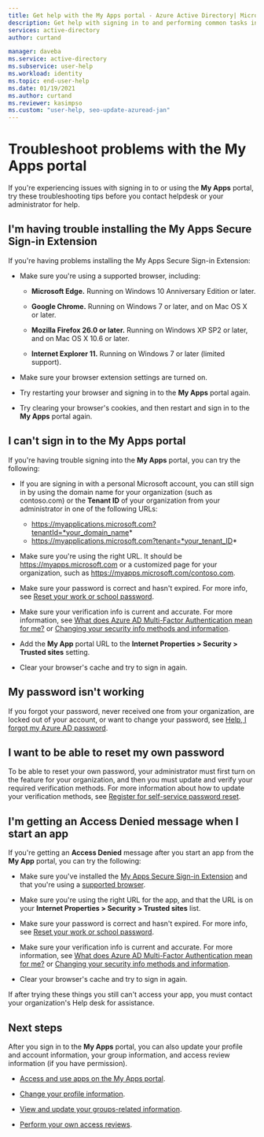 ```yaml
---
title: Get help with the My Apps portal - Azure Active Directory| Microsoft Docs
description: Get help with signing in to and performing common tasks in the My Apps portal.
services: active-directory
author: curtand

manager: daveba
ms.service: active-directory
ms.subservice: user-help
ms.workload: identity
ms.topic: end-user-help
ms.date: 01/19/2021
ms.author: curtand
ms.reviewer: kasimpso
ms.custom: "user-help, seo-update-azuread-jan"
---
```


# Troubleshoot problems with the My Apps portal

If you're experiencing issues with signing in to or using the **My Apps** portal, try these troubleshooting tips before you contact helpdesk or your administrator for help.

## I'm having trouble installing the My Apps Secure Sign-in Extension

If you're having problems installing the My Apps Secure Sign-in Extension:

- Make sure you're using a supported browser, including:

    - **Microsoft Edge.** Running on Windows 10 Anniversary Edition or later.

    - **Google Chrome.** Running on Windows 7 or later, and on Mac OS X or later.

    - **Mozilla Firefox 26.0 or later.** Running on Windows XP SP2 or later, and on Mac OS X 10.6 or later.

    - **Internet Explorer 11.** Running on Windows 7 or later (limited support).

- Make sure your browser extension settings are turned on.

- Try restarting your browser and signing in to the **My Apps** portal again.

- Try clearing your browser's cookies, and then restart and sign in to the **My Apps** portal again.

## I can't sign in to the **My Apps** portal

If you're having trouble signing into the **My Apps** portal, you can try the following:

- If you are signing in with a personal Microsoft account, you can still sign in by using the domain name for your organization (such as contoso.com) or the **Tenant ID** of your organization from your administrator in one of the following URLs:

   - https://myapplications.microsoft.com?tenantId=*your_domain_name*
   - https://myapplications.microsoft.com?tenant=*your_tenant_ID*

- Make sure you're using the right URL. It should be https://myapps.microsoft.com or a customized page for your organization, such as https://myapps.microsoft.com/contoso.com.

- Make sure your password is correct and hasn't expired. For more info, see [Reset your work or school password](active-directory-passwords-update-your-own-password.md).

- Make sure your verification info is current and accurate. For more information, see [What does Azure AD Multi-Factor Authentication mean for me?](./multi-factor-authentication-end-user-first-time.md) or [Changing your security info methods and information](./security-info-setup-auth-app.md).

- Add the **My App** portal URL to the **Internet Properties > Security > Trusted sites** setting.

- Clear your browser's cache and try to sign in again.

## My password isn't working

If you forgot your password, never received one from your organization, are locked out of your account, or want to change your password, see [Help, I forgot my Azure AD password](active-directory-passwords-update-your-own-password.md).

## I want to be able to reset my own password

To be able to reset your own password, your administrator must first turn on the feature for your organization, and then you must update and verify your required verification methods. For more information about how to update your verification methods, see [Register for self-service password reset](active-directory-passwords-reset-register.md).

## I'm getting an Access Denied message when I start an app

If you're getting an **Access Denied** message after you start an app from the **My App** portal, you can try the following:

- Make sure you've installed the [My Apps Secure Sign-in Extension](my-apps-portal-end-user-access.md#download-and-install-the-my-apps-secure-sign-in-extension) and that you're using a [supported browser](my-apps-portal-end-user-access.md#supported-browsers).

- Make sure you're using the right URL for the app, and that the URL is on your **Internet Properties > Security > Trusted sites** list.

- Make sure your password is correct and hasn't expired. For more info, see [Reset your work or school password](active-directory-passwords-update-your-own-password.md).

- Make sure your verification info is current and accurate. For more information, see [What does Azure AD Multi-Factor Authentication mean for me?](./multi-factor-authentication-end-user-first-time.md) or [Changing your security info methods and information](./security-info-setup-auth-app.md).

- Clear your browser's cache and try to sign in again.

If after trying these things you still can't access your app, you must contact your organization's Help desk for assistance.

## Next steps

After you sign in to the **My Apps** portal, you can also update your profile and account information, your group information, and access review information (if you have permission).

- [Access and use apps on the My Apps portal](my-apps-portal-end-user-access.md).

- [Change your profile information](./my-account-portal-settings.md).

- [View and update your groups-related information](my-apps-portal-end-user-groups.md).

- [Perform your own access reviews](my-apps-portal-end-user-access-reviews.md).